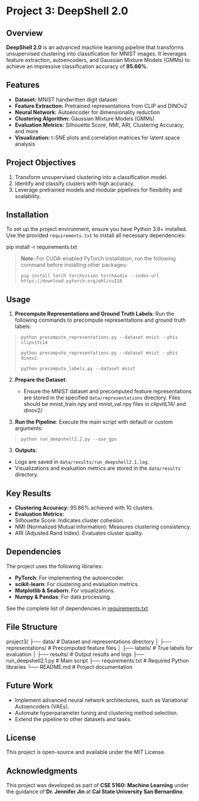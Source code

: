 # Project 3: DeepShell 2.0

## Overview
**DeepShell 2.0** is an advanced machine learning pipeline that transforms unsupervised clustering into classification for MNIST images. It leverages feature extraction, autoencoders, and Gaussian Mixture Models (GMMs) to achieve an impressive classification accuracy of **95.66%**.

## Features
- **Dataset:** MNIST handwritten digit dataset
- **Feature Extraction:** Pretrained representations from CLIP and DINOv2
- **Neural Network:** Autoencoder for dimensionality reduction
- **Clustering Algorithm:** Gaussian Mixture Models (GMMs)
- **Evaluation Metrics:** Silhouette Score, NMI, ARI, Clustering Accuracy, and more
- **Visualization:** t-SNE plots and correlation matrices for latent space analysis

## Project Objectives
1. Transform unsupervised clustering into a classification model.
2. Identify and classify clusters with high accuracy.
3. Leverage pretrained models and modular pipelines for flexibility and scalability.

## Installation
To set up the project environment, ensure you have Python 3.8+ installed. Use the provided `requirements.txt` to install all necessary dependencies:

pip install -r requirements.txt


> **Note:** For CUDA-enabled PyTorch installation, run the following command before installing other packages:
> ```
> pip install torch torchvision torchaudio --index-url https://download.pytorch.org/whl/cu118
> ```

## Usage
1. **Precompute Representations and Ground Truth Labels**:
Run the following commands to precompute representations and ground truth labels:

> ```
> python precompute_representations.py --dataset mnist --phis clipvitL14
> ```
> ```
> python precompute_representations.py --dataset mnist --phis dinov2
> ```
> ```
> python precompute_labels.py --dataset mnist
> ``` 

2. **Prepare the Dataset**:
   - Ensure the MNIST dataset and precomputed feature representations are stored in the specified `data/representations` directory.
  Files should be mnist_train.npy and mnist_val.npy files in clipvitL14/ and dinov2/

2. **Run the Pipeline**:
   Execute the main script with default or custom arguments:

> ```
> python run_deepshell2.2.py --use_gpu
> ``` 


3. **Outputs**:
- Logs are saved in `data/results/run_deepshell2.1.log`.
- Visualizations and evaluation metrics are stored in the `data/results` directory.

## Key Results
- **Clustering Accuracy:** 95.66% achieved with 10 clusters.
- **Evaluation Metrics:**
- Silhouette Score: Indicates cluster cohesion.
- NMI (Normalized Mutual Information): Measures clustering consistency.
- ARI (Adjusted Rand Index): Evaluates cluster quality.

## Dependencies
The project uses the following libraries:
- **PyTorch**: For implementing the autoencoder.
- **scikit-learn**: For clustering and evaluation metrics.
- **Matplotlib & Seaborn**: For visualizations.
- **Numpy & Pandas**: For data processing.

See the complete list of dependencies in [requirements.txt](requirements.txt).

## File Structure
project3/ ├── data/ # Dataset and representations directory │ ├── representations/ # Precomputed feature files │ ├── labels/ # True labels for evaluation │ ├── results/ # Output results and logs ├── run_deepshell2.1.py # Main script ├── requirements.txt # Required Python libraries └── README.md # Project documentation


## Future Work
- Implement advanced neural network architectures, such as Variational Autoencoders (VAEs).
- Automate hyperparameter tuning and clustering method selection.
- Extend the pipeline to other datasets and tasks.

## License
This project is open-source and available under the MIT License.

## Acknowledgments
This project was developed as part of **CSE 5160: Machine Learning** under the guidance of **Dr. Jennifer Jin** at **Cal State University San Bernardino**.
